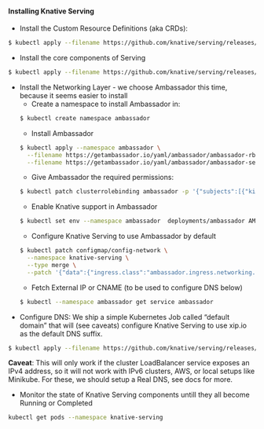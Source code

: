 #### Installing Knative Serving

- Install the Custom Resource Definitions (aka CRDs):
```bash
$ kubectl apply --filename https://github.com/knative/serving/releases/download/v0.13.0/serving-crds.yaml
```

- Install the core components of Serving
```bash
$ kubectl apply --filename https://github.com/knative/serving/releases/download/v0.13.0/serving-core.yaml
```

- Install the Networking Layer - we choose Ambassador this time, because it seems easier to install
    * Create a namespace to install Ambassador in:
    ```bash
    $ kubectl create namespace ambassador
    ```
    * Install Ambassador
    ```bash
    $ kubectl apply --namespace ambassador \
      --filename https://getambassador.io/yaml/ambassador/ambassador-rbac.yaml \
      --filename https://getambassador.io/yaml/ambassador/ambassador-service.yaml
    ```
    * Give Ambassador the required permissions:
    ```bash
    $ kubectl patch clusterrolebinding ambassador -p '{"subjects":[{"kind": "ServiceAccount", "name": "ambassador", "namespace": "ambassador"}]}'
    ```
    * Enable Knative support in Ambassador
    ```bash
    $ kubectl set env --namespace ambassador  deployments/ambassador AMBASSADOR_KNATIVE_SUPPORT=true  
    ```
    * Configure Knative Serving to use Ambassador by default
    ```bash
    $ kubectl patch configmap/config-network \
      --namespace knative-serving \
      --type merge \
      --patch '{"data":{"ingress.class":"ambassador.ingress.networking.knative.dev"}}'
    ```
    * Fetch External IP or CNAME (to be used to configure DNS below)
    ```bash
    $ kubectl --namespace ambassador get service ambassador
    ``` 
 - Configure DNS: We ship a simple Kubernetes Job called “default domain” that will 
 (see caveats) configure Knative Serving to use xip.io as the default DNS suffix. 
 ```bash
 $ kubectl apply --filename https://github.com/knative/serving/releases/download/v0.13.0/serving-default-domain.yaml
 ```
**Caveat**: This will only work if the cluster LoadBalancer service exposes an IPv4 
address, so it will not work with IPv6 clusters, AWS, or local setups like Minikube. 
For these, we should setup a Real DNS, see docs for more.

- Monitor the state of Knative Serving components untill they all become Running or Completed
```bash
kubectl get pods --namespace knative-serving
```
